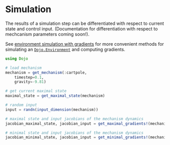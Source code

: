 # Simulation

The results of a simulation step can be differentiated with respect to current state and control input. (Documentation for differentiation with respect to mechcanism parameters coming soon!).

See [environment simulation with gradients](environment_simulation_gradients.md) for more convenient methods for simulating an [`Dojo.Environment`](@ref) and computing gradients.

```julia
using Dojo

# load mechanism
mechanism = get_mechanism(:cartpole,
    timestep=0.1,
    gravity=-9.81)

# get current maximal state
maximal_state = get_maximal_state(mechanism)

# random input
input = randn(input_dimension(mechanism))

# maximal state and input jacobians of the mechanism dynamics
jacobian_maximal_state, jacobian_input = get_maximal_gradients!(mechanism, maximal_state, input)

# minimal state and input jacobians of the mechanism dynamics
jacobian_minimal_state, jacobian_input = get_minimal_gradients!(mechanism, maximal_state, input)
```


